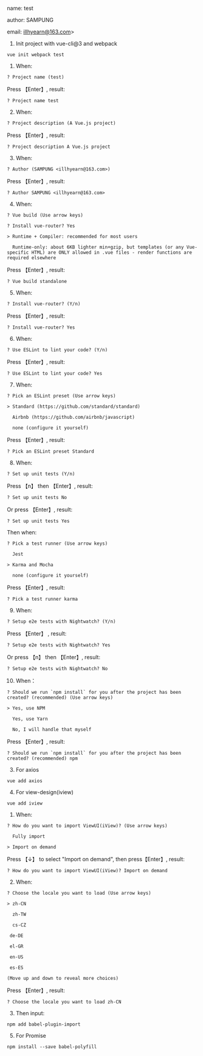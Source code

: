 name: test

author: SAMPUNG

email: illhyearn@163.com>

1. Init project with vue-cli@3 and webpack

```shell
vue init webpack test
```
  1. When: 

  ```shell
  ? Project name (test)
  ```
  Press 【Enter】, result:

  ```shell
  ? Project name test
  ```

  2. When: 

  ```shell
  ? Project description (A Vue.js project)
  ```
  Press 【Enter】, result:

  ```shell
  ? Project description A Vue.js project
  ```

  3. When: 

  ```shell
  ? Author (SAMPUNG <illhyearn@163.com>)
  ```
  Press 【Enter】, result:

  ```shell
  ? Author SAMPUNG <illhyearn@163.com>
  ```

  4. When: 

  ```shell
  ? Vue build (Use arrow keys)

  ? Install vue-router? Yes

  > Runtime + Compiler: recommended for most users

    Runtime-only: about 6KB lighter min+gzip, but templates (or any Vue-specific HTML) are ONLY allowed in .vue files - render functions are required elsewhere
  ```
  Press 【Enter】, result:

  ```shell
  ? Vue build standalone
  ```

  5. When: 

  ```shell
  ? Install vue-router? (Y/n)
  ```

  Press 【Enter】, result:

  ```shell
  ? Install vue-router? Yes
  ```

  6. When: 

  ```shell
  ? Use ESLint to lint your code? (Y/n)
  ```

  Press 【Enter】, result:

  ```shell
  ? Use ESLint to lint your code? Yes
  ```

  7. When: 

  ```shell
  ? Pick an ESLint preset (Use arrow keys)

  > Standard (https://github.com/standard/standard)

    Airbnb (https://github.com/airbnb/javascript)

    none (configure it yourself)
  ```

  Press 【Enter】, result:

  ```shell
  ? Pick an ESLint preset Standard
  ```
  
  8. When: 

  ```shell
  ? Set up unit tests (Y/n)
  ```

  Press 【n】 then 【Enter】, result:

  ```shell
  ? Set up unit tests No
  ```

  Or press 【Enter】, result:

  ```shell
  ? Set up unit tests Yes
  ```

  Then when: 

  ```shell
  ? Pick a test runner (Use arrow keys)

    Jest

  > Karma and Mocha

    none (configure it yourself)
  ```
  Press 【Enter】, result:

  ```shell
  ? Pick a test runner karma
  ```

  9. When: 

  ```shell
  ? Setup e2e tests with Nightwatch? (Y/n)
  ```

  Press 【Enter】 , result:

  ```shell
  ? Setup e2e tests with Nightwatch? Yes
  ```

  Or press 【n】 then 【Enter】, result:

  ```shell
  ? Setup e2e tests with Nightwatch? No
  ```

  10. When：

  ```shell
  ? Should we run `npm install` for you after the project has been created? (recommended) (Use arrow keys)

  > Yes, use NPM

    Yes, use Yarn
 
    No, I will handle that myself
  ```

  Press 【Enter】, result:

  ```shell
  ? Should we run `npm install` for you after the project has been created? (recommended) npm
  ```

3. For axios

```shell
vue add axios
```

4. For view-design(iview)

```shell
vue add iview
```

  1. When: 

  ```shell
  ? How do you want to import ViewUI(iView)? (Use arrow keys)

    Fully import

  > Import on demand
  ```

  Press 【↓】 to select "Import on demand", then press【Enter】, result:

  ```shell
  ? How do you want to import ViewUI(iView)? Import on demand
  ```

  2. When: 

  ```shell
  ? Choose the locale you want to load (Use arrow keys)

  > zh-CN

    zh-TW

    cs-CZ

   de-DE

   el-GR

   en-US

   es-ES
 
  (Move up and down to reveal more choices)
  ```

  Press 【Enter】, result:

  ```shell
  ? Choose the locale you want to load zh-CN
  ```

  3. Then input: 

  ```shell
  npm add babel-plugin-import
  ```

5. For Promise

```shell
npm install --save babel-polyfill
```
